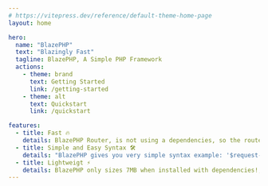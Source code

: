```yaml
---
# https://vitepress.dev/reference/default-theme-home-page
layout: home

hero:
  name: "BlazePHP"
  text: "Blazingly Fast"
  tagline: BlazePHP, A Simple PHP Framework
  actions:
    - theme: brand
      text: Getting Started
      link: /getting-started
    - theme: alt
      text: Quickstart
      link: /quickstart

features:
  - title: Fast 🔥
    details: BlazePHP Router, is not using a dependencies, so the router is Blazingly Fast🔥!
  - title: Simple and Easy Syntax 🛠
    details: "BlazePHP gives you very simple syntax example: '$request->get()' this will return the $_GET variables"
  - title: Lightweigt ⚡
    details: BlazePHP only sizes 7MB when installed with dependencies!, in BlazePHP not many dependencies are installed only required one that we install!
---
```



